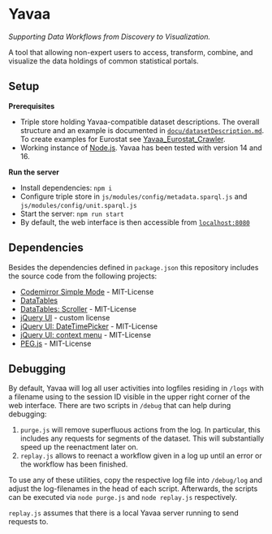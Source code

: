 # Yavaa

*Supporting Data Workflows from Discovery to Visualization.*

A tool that allowing non-expert users to access, transform, combine, and visualize the data holdings of common statistical portals.

## Setup

**Prerequisites**

* Triple store holding Yavaa-compatible dataset descriptions.
  The overall structure and an example is documented in [`docu/datasetDescription.md`](docu/datasetDescription.md).
  To create examples for Eurostat see [Yavaa_Eurostat_Crawler](https://github.com/Yavaa-Vis/Yavaa_Eurostat_Crawler).
* Working instance of [Node.js](https://nodejs.org/).
  Yavaa has been tested with version 14 and 16.

**Run the server**

* Install dependencies: `npm i`
* Configure triple store in `js/modules/config/metadata.sparql.js` and `js/modules/config/unit.sparql.js`
* Start the server: `npm run start`
* By default, the web interface is then accessible from [`localhost:8080`](http://localhost:8080)

## Dependencies

Besides the dependencies defined in `package.json` this repository includes the source code from the following projects:
* [Codemirror Simple Mode](https://codemirror.net/demo/simplemode.html) - MIT-License
* [DataTables](https://datatables.net/)
* [DataTables: Scroller](https://datatables.net/extensions/scroller/) - MIT-License
* [jQuery UI](https://jqueryui.com/) - custom license
* [jQuery UI: DateTimePicker](http://xdsoft.net/jqplugins/datetimepicker/) - MIT-License
* [jQuery UI: context menu](https://github.com/mar10/jquery-ui-contextmenu) - MIT-License
* [PEG.js](http://pegjs.org/) - MIT-License

## Debugging

By default, Yavaa will log all user activities into logfiles residing in `/logs` with a filename using to the session ID visible in the upper right corner of the web interface.
There are two scripts in `/debug` that can help during debugging:

1. `purge.js` will remove superfluous actions from the log. In particular, this includes any requests for segments of the dataset. This will substantially speed up the reenactment later on.
1. `replay.js` allows to reenact a workflow given in a log up until an error or the workflow has been finished.

To use any of these utilities, copy the respective log file into `/debug/log` and adjust the log-filenames in the head of each script.
Afterwards, the scripts can be executed via `node purge.js` and `node replay.js` respectively.

`replay.js` assumes that there is a local Yavaa server running to send requests to.
